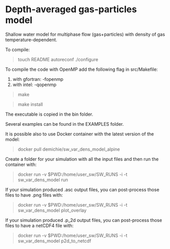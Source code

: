 # Depth-averaged gas-particles model

Shallow water model for multiphase flow (gas+particles) with density of gas temperature-dependent. 

To compile:

> touch README
> autoreconf
> ./configure

To compile the code with OpenMP add the following flag in src/Makefile:
1) with gfortran: -fopenmp
2) with intel: -qopenmp

> make

> make install


The executable is copied in the bin folder.

Several examples can be found in the EXAMPLES folder.

It is possible also to use Docker container with the latest version of the model:

> docker pull demichie/sw_var_dens_model_alpine

Create a folder for your simulation with all the input files and then run the container with:

> docker run -v $PWD:/home/user_sw/SW_RUNS -i -t sw_var_dens_model run

If your simulation produced .asc output files, you can post-process those files to have .png files with:

> docker run -v $PWD:/home/user_sw/SW_RUNS -i -t sw_var_dens_model plot_overlay

If your simulation produced .p_2d output files, you can post-process those files to have a netCDF4 file with:

> docker run -v $PWD:/home/user_sw/SW_RUNS -i -t sw_var_dens_model p2d_to_netcdf

